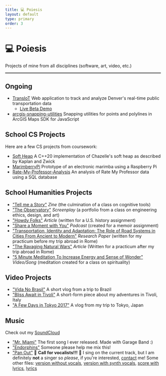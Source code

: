 ```yaml
---
title: 💻 Poiesis
layout: default
type: primary
order: 3
---
```


# 💻 Poiesis

Projects of mine from all disciplines (software, art, video, etc.)

<hr style="height:2px;border:none;color:#333;background-color:#333;" />

## Ongoing

- [TransIoT](https://github.com/JosephLovato/transIoT) Web application to track and analyze Denver's real-time public transportation data
    - <a href="/transiot_redirect.html" target="_blank">Live Beta Demo</a>
- [arcgis-snapping-utilities](https://github.com/JosephLovato/arcgis-snapping-utilities) Snapping utilities for points and polylines in ArcGIS Maps SDK for JavaScript

## School CS Projects

Here are a few CS projects from coursework:

- [Soft Heap](https://github.com/sddale/soft-heap/) A C++20 implementation of Chazelle's soft heap as described by Kaplan and Zwick
- [MarimberryPi](https://github.com/JosephLovato/MarimberryPi) Prototype of an electronic marimba using a Raspberry Pi
- [Rate-My-Professor-Analysis](https://github.com/JosephLovato/Rate-My-Professor-Analysis) An analysis of Rate My Professor data using a SQL database

## School Humanities Projects

-  ["Tell me a Story"](https://drive.google.com/file/d/15IzTQFSmt9sPijs8FN5GsTFsbDogPnB2/view?usp=sharing) *Zine* (the culmination of a class on cognitive tools) 
- ["The Observatory"](downloads/IDEAS-Portfolio.pdf) *Screenplay* (a portfolio from a class on engineering ethics, design, and art)
- ["Howdy Folks"](downloads/Howdy-Folks.pdf) *Article* (written for a U.S. history assignment)
- ["Share a Moment with You"](downloads/Share-a-Moment-with-You.mp3) *Podcast* (created for a memoir assignment)
- ["Transportation, Identity and Adaptation: The Role of Road Systems in Cities From Ancient to Modern"](downloads/Research-Paper-Practicum-Joey_Lovato.pdf) *Research Paper* (written for my practicum before my trip abroad in Rome)
- ["The Ravaging Natural Wars"](downloads/The-Ravaing-Natural-Wars.pdf) *Article* (Written for a practicum after my trip abroad in Rome)
- ["5 Minute Meditation To Increase Energy and Sense of Wonder"](https://youtu.be/R8f-YolstrE) *Video/Song* (meditation created for a class on spirituality)

## Video Projects

- ["Vida No Brasil"](https://www.youtube.com/watch?v=pi9LSNXEwL4) A short vlog from a trip to Brazil
- ["Bliss Await in Tivoli"](https://www.youtube.com/watch?v=SmBrW9T3C7E) A short-form piece about my adventures in Tivoli, Italy
- ["A Few Days in Tokyo 2017"](https://youtu.be/CWHTFtZsQug) A vlog from my trip to Tokyo, Japan

## Music

Check out my [SoundCloud](https://on.soundcloud.com/u1mi8jMi7Ch864Lo8)

- ["Mr. Miami"](https://www.youtube.com/watch?v=ZGf1Uvc9OpU) The first song I ever released. Made with Garage Band :)
- ["Endorphins"](downloads/endorphins.mp3) Someone please help me mix this!
- ["Pan Out"](downloads/panout/panout_with_vocals.mp3) 🎤 **Call for vocalists!!!** 🎤 I sing on the current track, but I am definitely **not** a singer so *please*, if you're interested, [contact](mailto:joeylovato1@gmail.com) me! Some other files: [version without vocals](downloads/panout/panout_novocals.mp3), [version with synth vocals](downloads/panout/panout_with_synth_vocals.mp3), [score with lyrics](downloads/panout/panout_score.pdf), [lyrics](downloads/panout/panout_lyrics.txt)
